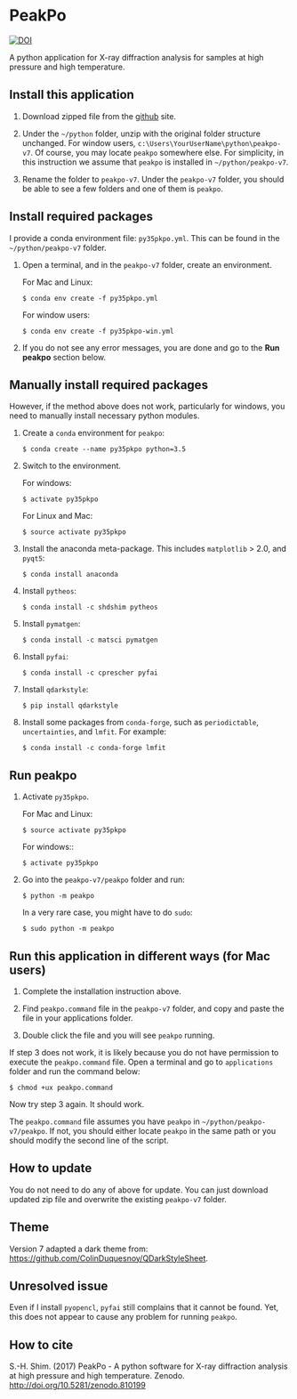 # PeakPo

[![DOI](https://zenodo.org/badge/DOI/10.5281/zenodo.810401.svg)](https://doi.org/10.5281/zenodo.810401)

A python application for X-ray diffraction analysis for samples at high pressure and high temperature.


## Install this application

1. Download zipped file from the [github](https://github.com/SHDShim/peakpo-v7) site.

2. Under the `~/python` folder, unzip with the original folder structure unchanged. For window users, `c:\Users\YourUserName\python\peakpo-v7`. Of course, you may locate `peakpo` somewhere else.  For simplicity, in this instruction we assume that `peakpo` is installed in `~/python/peakpo-v7`.

3. Rename the folder to `peakpo-v7`.  Under the `peakpo-v7` folder, you should be able to see a few folders and one of them is `peakpo`.



## Install required packages

I provide a conda environment file: `py35pkpo.yml`.  This can be found in the `~/python/peakpo-v7` folder.


1. Open a terminal, and in the `peakpo-v7` folder, create an environment.

    For Mac and Linux:

    ```
    $ conda env create -f py35pkpo.yml
    ```

    For window users:

    ```
    $ conda env create -f py35pkpo-win.yml
    ```

2. If you do not see any error messages, you are done and go to the **Run peakpo** section below.


## Manually install required packages

However, if the method above does not work, particularly for windows, you need to manually install necessary python modules.

1. Create a `conda` environment for `peakpo`:

    ```
    $ conda create --name py35pkpo python=3.5
    ```

2. Switch to the environment.

    For windows:

    ```
    $ activate py35pkpo
    ```

    For Linux and Mac:

    ```
    $ source activate py35pkpo
    ```

3. Install the anaconda meta-package.  This includes `matplotlib` > 2.0, and `pyqt5`:

    ```
    $ conda install anaconda
    ```

4. Install `pytheos`:

    ```
    $ conda install -c shdshim pytheos
    ```

5. Install `pymatgen`:

    ```
    $ conda install -c matsci pymatgen
    ```

6. Install `pyfai`:

    ```
    $ conda install -c cprescher pyfai
    ```

7. Install `qdarkstyle`:

    ```
    $ pip install qdarkstyle
    ```

8. Install some packages from `conda-forge`, such as `periodictable`, `uncertainties`, and `lmfit`.  For example:

    ```
    $ conda install -c conda-forge lmfit
    ```


## Run peakpo


1. Activate `py35pkpo`.

    For Mac and Linux:

    ```
    $ source activate py35pkpo
    ```

    For windows::

    ```
    $ activate py35pkpo
    ```

2. Go into the `peakpo-v7/peakpo` folder and run:

    ```
    $ python -m peakpo
    ```

    In a very rare case, you might have to do `sudo`:

    ```
    $ sudo python -m peakpo
    ```


## Run this application in different ways (for Mac users)

1. Complete the installation instruction above.

2. Find `peakpo.command` file in the `peakpo-v7` folder, and copy and paste the file in your applications folder.

3. Double click the file and you will see `peakpo` running.

If step 3 does not work, it is likely because you do not have permission to execute the `peakpo.command` file.  Open a terminal and go to `applications` folder and run the command below:

```
$ chmod +ux peakpo.command
```

Now try step 3 again.  It should work.

The `peakpo.command` file assumes you have `peakpo` in `~/python/peakpo-v7/peakpo`.  If not, you should either locate `peakpo` in the same path or you should modify the second line of the script.


## How to update

You do not need to do any of above for update.  You can just download updated zip file and overwrite the existing `peakpo-v7` folder.


## Theme

Version 7 adapted a dark theme from: https://github.com/ColinDuquesnoy/QDarkStyleSheet.


## Unresolved issue

Even if I install `pyopencl`, `pyfai` still complains that it cannot be found.  Yet, this does not appear to cause any problem for running `peakpo`.



## How to cite

S.-H. Shim. (2017) PeakPo - A python software for X-ray diffraction analysis at high pressure and high temperature. Zenodo. http://doi.org/10.5281/zenodo.810199
